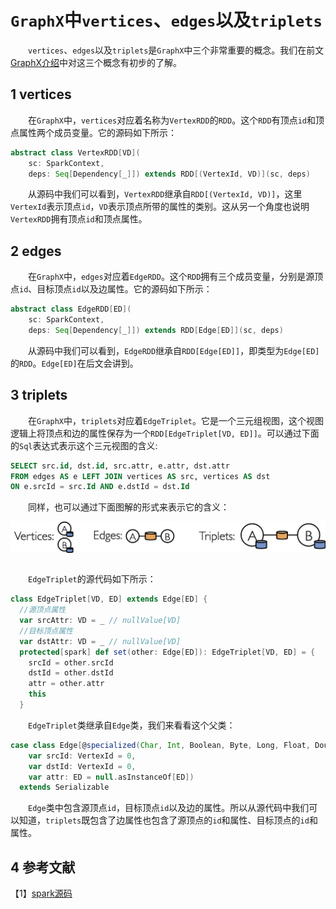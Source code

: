 # `GraphX`中`vertices`、`edges`以及`triplets`

&emsp;&emsp;`vertices`、`edges`以及`triplets`是`GraphX`中三个非常重要的概念。我们在前文[GraphX介绍](graphx-introduce.md)中对这三个概念有初步的了解。

## 1 vertices

&emsp;&emsp;在`GraphX`中，`vertices`对应着名称为`VertexRDD`的`RDD`。这个`RDD`有顶点`id`和顶点属性两个成员变量。它的源码如下所示：

```scala
abstract class VertexRDD[VD](
    sc: SparkContext,
    deps: Seq[Dependency[_]]) extends RDD[(VertexId, VD)](sc, deps) 
```
&emsp;&emsp;从源码中我们可以看到，`VertexRDD`继承自`RDD[(VertexId, VD)]`，这里`VertexId`表示顶点`id`，`VD`表示顶点所带的属性的类别。这从另一个角度也说明`VertexRDD`拥有顶点`id`和顶点属性。

## 2 edges

&emsp;&emsp;在`GraphX`中，`edges`对应着`EdgeRDD`。这个`RDD`拥有三个成员变量，分别是源顶点`id`、目标顶点`id`以及边属性。它的源码如下所示：

```scala
abstract class EdgeRDD[ED](
    sc: SparkContext,
    deps: Seq[Dependency[_]]) extends RDD[Edge[ED]](sc, deps) 
```
&emsp;&emsp;从源码中我们可以看到，`EdgeRDD`继承自`RDD[Edge[ED]]`，即类型为`Edge[ED]`的`RDD`。`Edge[ED]`在后文会讲到。

## 3 triplets

&emsp;&emsp;在`GraphX`中，`triplets`对应着`EdgeTriplet`。它是一个三元组视图，这个视图逻辑上将顶点和边的属性保存为一个`RDD[EdgeTriplet[VD, ED]]`。可以通过下面的`Sql`表达式表示这个三元视图的含义:

```sql
SELECT src.id, dst.id, src.attr, e.attr, dst.attr
FROM edges AS e LEFT JOIN vertices AS src, vertices AS dst
ON e.srcId = src.Id AND e.dstId = dst.Id
```
&emsp;&emsp;同样，也可以通过下面图解的形式来表示它的含义：

<div  align="center"><img src="imgs/3.1.png" width = "550" height = "50" alt="3.1" align="center" /></div><br />

&emsp;&emsp;`EdgeTriplet`的源代码如下所示：

```scala
class EdgeTriplet[VD, ED] extends Edge[ED] {
  //源顶点属性
  var srcAttr: VD = _ // nullValue[VD]
  //目标顶点属性
  var dstAttr: VD = _ // nullValue[VD]
  protected[spark] def set(other: Edge[ED]): EdgeTriplet[VD, ED] = {
    srcId = other.srcId
    dstId = other.dstId
    attr = other.attr
    this
  }
```
&emsp;&emsp;`EdgeTriplet`类继承自`Edge`类，我们来看看这个父类：

```scala
case class Edge[@specialized(Char, Int, Boolean, Byte, Long, Float, Double) ED] (
    var srcId: VertexId = 0,
    var dstId: VertexId = 0,
    var attr: ED = null.asInstanceOf[ED])
  extends Serializable
```
&emsp;&emsp;`Edge`类中包含源顶点`id`，目标顶点`id`以及边的属性。所以从源代码中我们可以知道，`triplets`既包含了边属性也包含了源顶点的`id`和属性、目标顶点的`id`和属性。

## 4 参考文献

【1】[spark源码](https://github.com/apache/spark)



